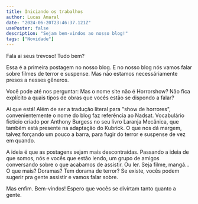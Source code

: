 ```yaml
---
title: Iniciando os trabalhos
author: Lucas Amaral
date: "2024-06-20T23:46:37.121Z"
usePoster: false
description: "Sejam bem-vindos ao nosso blog!"
tags: ["Novidade"]
---
```


Fala ai seus trevoso! Tudo bem?

Essa é a primeira postagem no nosso blog. E no nosso blog nós vamos falar sobre filmes de terror e suspense. Mas não estamos necessáriamente presos a nesses gêneros.

Você pode até nos perguntar: Mas o nome site não é Horrorshow? Não fica explícito a quais tipos de obras que vocês estão se dispondo a falar?

Ai que está! Além de ser a tradução literal para "show de horrores", convenientemente o nome do blog faz referência ao Nadsat. Vocabulário fictício criado por Anthony Burgess no seu livro Laranja Mecânica, que também está presente na adaptação do Kubrick. O que nos dá margem, talvez forçando um pouco a barra, para fugir do terror e suspense de vez em quando.

A ideia é que as postagens sejam mais descontraídas. Passando a ideia de que somos, nós e vocês que estão lendo, um grupo de amigos conversando sobre o que acabamos de assistir. Ou ler. Seja filme, mangá... O que mais? Doramas? Tem dorama de terror? Se existe, vocês podem sugerir pra gente assistir e vamos falar sobre.

Mas enfim. Bem-vindos! Espero que vocês se divirtam tanto quanto a gente.
